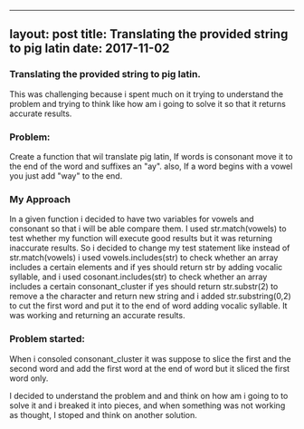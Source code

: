 
---
layout: post
title:  Translating the provided string to pig latin
date: 2017-11-02
---

### Translating the provided string to pig latin.
This  was challenging because i spent much on it trying to understand the problem and  trying to think  like how am i going to solve it so that it returns accurate results.

### Problem:

Create a function that wil translate pig latin, If  words is consonant move it to the end of the word and suffixes an "ay". also,  If a word begins with a vowel you just add "way" to the end.



### My Approach
In a given function i decided to have two variables for vowels and  consonant so that i will be able compare them.  I used str.match(vowels) to test whether my function will execute good results but it was returning inaccurate results.  So i decided to change my test statement like instead of str.match(vowels) i used vowels.includes(str) to check whether  an array  includes a certain  elements and if yes should return str by  adding vocalic syllable, and i used  cosonant.includes(str) to check whether  an array  includes a certain  consonant_cluster if yes should return str.substr(2) to remove a the character and return new string and i added str.substring(0,2) to cut the first  word and put it to the end of word  adding vocalic syllable.  It was working and returning an accurate results.


### Problem started:
When i consoled consonant_cluster it was suppose to slice the first and the second word and add the first word at the end of word but it sliced the first word only.


I decided  to understand the problem and  and  think on how am i going to  to solve it and i breaked it into pieces, and when something was not working as thought,
 I stoped and  think on another solution.




